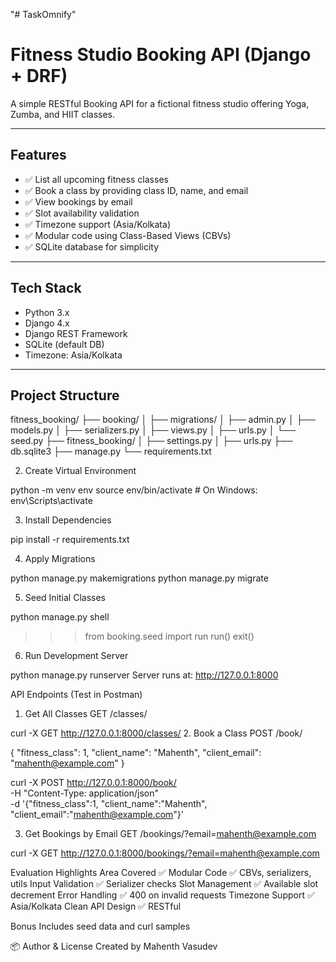 "# TaskOmnify" 
# Fitness Studio Booking API (Django + DRF)

A simple RESTful Booking API for a fictional fitness studio offering Yoga, Zumba, and HIIT classes.

---

## Features

- ✅ List all upcoming fitness classes
- ✅ Book a class by providing class ID, name, and email
- ✅ View bookings by email
- ✅ Slot availability validation
- ✅ Timezone support (Asia/Kolkata)
- ✅ Modular code using Class-Based Views (CBVs)
- ✅ SQLite database for simplicity

---

## Tech Stack

- Python 3.x
- Django 4.x
- Django REST Framework
- SQLite (default DB)
- Timezone: Asia/Kolkata

---

## Project Structure

fitness_booking/
├── booking/
│ ├── migrations/
│ ├── admin.py
│ ├── models.py
│ ├── serializers.py
│ ├── views.py
│ ├── urls.py
│ └── seed.py
├── fitness_booking/
│ ├── settings.py
│ ├── urls.py
├── db.sqlite3
├── manage.py
└── requirements.txt

2. Create Virtual Environment

python -m venv env
source env/bin/activate  # On Windows: env\Scripts\activate

3. Install Dependencies

pip install -r requirements.txt

4. Apply Migrations

python manage.py makemigrations
python manage.py migrate

5. Seed Initial Classes

python manage.py shell
>>> from booking.seed import run
>>> run()
>>> exit()

6. Run Development Server

python manage.py runserver
Server runs at: http://127.0.0.1:8000

API Endpoints (Test in Postman)
1. Get All Classes
GET /classes/


curl -X GET http://127.0.0.1:8000/classes/
2. Book a Class
POST /book/

{
  "fitness_class": 1,
  "client_name": "Mahenth",
  "client_email": "mahenth@example.com"
}

curl -X POST http://127.0.0.1:8000/book/ \
-H "Content-Type: application/json" \
-d '{"fitness_class":1, "client_name":"Mahenth", "client_email":"mahenth@example.com"}'

3. Get Bookings by Email
GET /bookings/?email=mahenth@example.com

curl -X GET http://127.0.0.1:8000/bookings/?email=mahenth@example.com


Evaluation Highlights
Area	            Covered ✅
Modular Code	    ✅ CBVs, serializers, utils
Input Validation	✅ Serializer checks
Slot Management	    ✅ Available slot decrement
Error Handling	    ✅ 400 on invalid requests
Timezone Support	✅ Asia/Kolkata
Clean API Design	✅ RESTful

Bonus	Includes seed data and curl samples

📦 Author & License
Created by Mahenth Vasudev